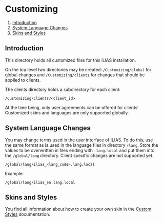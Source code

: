 # Customizing

<!-- MarkdownTOC depth=0 autolink="true" bracket="round" autoanchor="true" style="ordered" indent="   " -->

1. [Introduction](#introduction)
1. [System Language Changes](#system-language-changes)
1. [Skins and Styles](#skins-and-styles)

<!-- /MarkdownTOC -->

<a name="introduction"></a>
## Introduction

This directory holds all customized files for this ILIAS installation.

On the top level two directories may be created: `/Customizing/global` for
global changes and `/Customizing/clients` for changes that should be applied to
clients.

The clients directory holds a subdirectory for each client:

```
/Customizing/clients/<client_id>
```

At the time being, only user agreements can be offered for clients! Customized
skins and languages are only supported globally.

<a name="system-language-changes"></a>
## System Language Changes

You may change terms used in the user interface of ILIAS. To do this, use the
same format as is used in the language files in directory `/lang`. Store the
values to be overwritten in files ending with `.lang.local` and put them into
the `/global/lang` directory. Client specific changes are not supported yet.

```
/global/lang/ilias_<lang_code>.lang.local
```

Example:

```
/global/lang/ilias_en.lang.local
```

<a name="skins-and-styles"></a>
## Skins and Styles

You find all information about how to create your own skin in the [Custom
Styles](/templates/Readme.md#custom-styles) documentation.